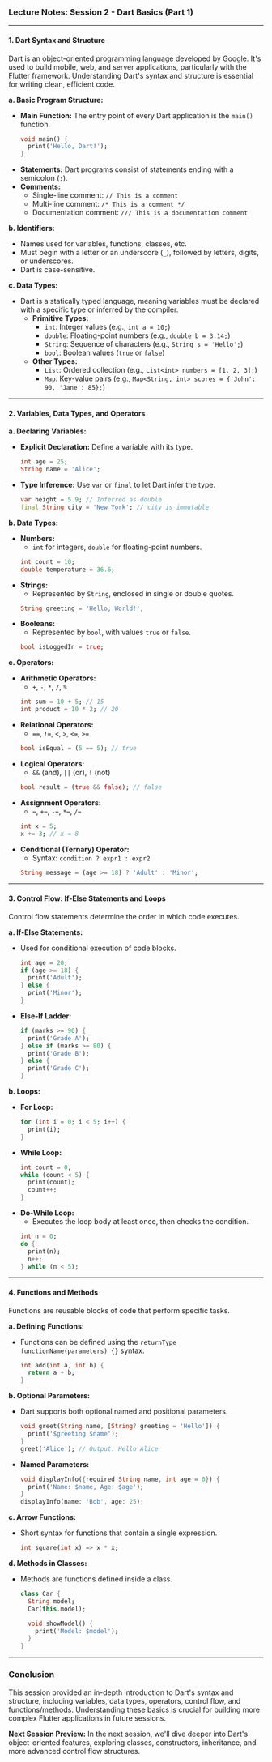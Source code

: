 ### **Lecture Notes: Session 2 - Dart Basics (Part 1)**

---

#### **1. Dart Syntax and Structure**

Dart is an object-oriented programming language developed by Google. It's used to build mobile, web, and server applications, particularly with the Flutter framework. Understanding Dart's syntax and structure is essential for writing clean, efficient code.

**a. Basic Program Structure:**
- **Main Function:** The entry point of every Dart application is the `main()` function.
  ```dart
  void main() {
    print('Hello, Dart!');
  }
  ```
- **Statements:** Dart programs consist of statements ending with a semicolon (`;`).
- **Comments:** 
  - Single-line comment: `// This is a comment`
  - Multi-line comment: `/* This is a comment */`
  - Documentation comment: `/// This is a documentation comment`

**b. Identifiers:**
- Names used for variables, functions, classes, etc.
- Must begin with a letter or an underscore (`_`), followed by letters, digits, or underscores.
- Dart is case-sensitive.

**c. Data Types:**
- Dart is a statically typed language, meaning variables must be declared with a specific type or inferred by the compiler.
  - **Primitive Types:** 
    - `int`: Integer values (e.g., `int a = 10;`)
    - `double`: Floating-point numbers (e.g., `double b = 3.14;`)
    - `String`: Sequence of characters (e.g., `String s = 'Hello';`)
    - `bool`: Boolean values (`true` or `false`)
  - **Other Types:**
    - `List`: Ordered collection (e.g., `List<int> numbers = [1, 2, 3];`)
    - `Map`: Key-value pairs (e.g., `Map<String, int> scores = {'John': 90, 'Jane': 85};`)

---

#### **2. Variables, Data Types, and Operators**

**a. Declaring Variables:**
- **Explicit Declaration:** Define a variable with its type.
  ```dart
  int age = 25;
  String name = 'Alice';
  ```
- **Type Inference:** Use `var` or `final` to let Dart infer the type.
  ```dart
  var height = 5.9; // Inferred as double
  final String city = 'New York'; // city is immutable
  ```

**b. Data Types:**
- **Numbers:** 
  - `int` for integers, `double` for floating-point numbers.
  ```dart
  int count = 10;
  double temperature = 36.6;
  ```
- **Strings:**
  - Represented by `String`, enclosed in single or double quotes.
  ```dart
  String greeting = 'Hello, World!';
  ```
- **Booleans:**
  - Represented by `bool`, with values `true` or `false`.
  ```dart
  bool isLoggedIn = true;
  ```

**c. Operators:**
- **Arithmetic Operators:**
  - `+`, `-`, `*`, `/`, `%`
  ```dart
  int sum = 10 + 5; // 15
  int product = 10 * 2; // 20
  ```
- **Relational Operators:**
  - `==`, `!=`, `<`, `>`, `<=`, `>=`
  ```dart
  bool isEqual = (5 == 5); // true
  ```
- **Logical Operators:**
  - `&&` (and), `||` (or), `!` (not)
  ```dart
  bool result = (true && false); // false
  ```
- **Assignment Operators:**
  - `=`, `+=`, `-=`, `*=`, `/=`
  ```dart
  int x = 5;
  x += 3; // x = 8
  ```
- **Conditional (Ternary) Operator:**
  - Syntax: `condition ? expr1 : expr2`
  ```dart
  String message = (age >= 18) ? 'Adult' : 'Minor';
  ```

---

#### **3. Control Flow: If-Else Statements and Loops**

Control flow statements determine the order in which code executes.

**a. If-Else Statements:**
- Used for conditional execution of code blocks.
  ```dart
  int age = 20;
  if (age >= 18) {
    print('Adult');
  } else {
    print('Minor');
  }
  ```
- **Else-If Ladder:**
  ```dart
  if (marks >= 90) {
    print('Grade A');
  } else if (marks >= 80) {
    print('Grade B');
  } else {
    print('Grade C');
  }
  ```

**b. Loops:**

- **For Loop:**
  ```dart
  for (int i = 0; i < 5; i++) {
    print(i);
  }
  ```
- **While Loop:**
  ```dart
  int count = 0;
  while (count < 5) {
    print(count);
    count++;
  }
  ```
- **Do-While Loop:**
  - Executes the loop body at least once, then checks the condition.
  ```dart
  int n = 0;
  do {
    print(n);
    n++;
  } while (n < 5);
  ```

---

#### **4. Functions and Methods**

Functions are reusable blocks of code that perform specific tasks.

**a. Defining Functions:**
- Functions can be defined using the `returnType functionName(parameters) {}` syntax.
  ```dart
  int add(int a, int b) {
    return a + b;
  }
  ```

**b. Optional Parameters:**
- Dart supports both optional named and positional parameters.
  ```dart
  void greet(String name, [String? greeting = 'Hello']) {
    print('$greeting $name');
  }
  greet('Alice'); // Output: Hello Alice
  ```
- **Named Parameters:**
  ```dart
  void displayInfo({required String name, int age = 0}) {
    print('Name: $name, Age: $age');
  }
  displayInfo(name: 'Bob', age: 25);
  ```

**c. Arrow Functions:**
- Short syntax for functions that contain a single expression.
  ```dart
  int square(int x) => x * x;
  ```

**d. Methods in Classes:**
- Methods are functions defined inside a class.
  ```dart
  class Car {
    String model;
    Car(this.model);

    void showModel() {
      print('Model: $model');
    }
  }
  ```

---

### **Conclusion**
This session provided an in-depth introduction to Dart's syntax and structure, including variables, data types, operators, control flow, and functions/methods. Understanding these basics is crucial for building more complex Flutter applications in future sessions. 

**Next Session Preview:**
In the next session, we'll dive deeper into Dart's object-oriented features, exploring classes, constructors, inheritance, and more advanced control flow structures.
